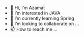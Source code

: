 - 👋 Hi, I’m Azamat
- 👀 I’m interested in JAVA 
- 🌱 I’m currently learning Spring
- 💞️ I’m looking to collaborate on ...
- 📫 How to reach me ...

<!---
mrazamat/mrazamat is a ✨ special ✨ repository because its `README.md` (this file) appears on your GitHub profile.
You can click the Preview link to take a look at your changes.
--->
